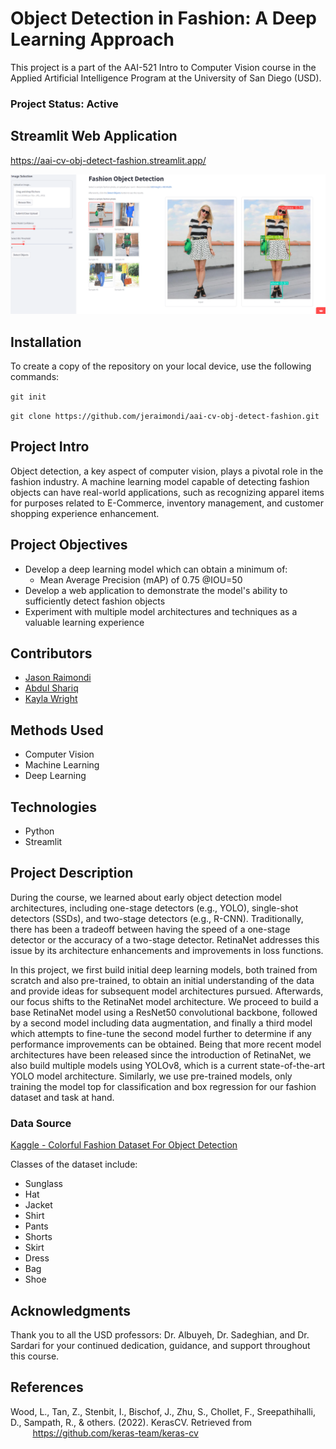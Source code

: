 # Object Detection in Fashion: A Deep Learning Approach

This project is a part of the AAI-521 Intro to Computer Vision course in the Applied Artificial Intelligence Program at 
the University of San Diego (USD).

### <b>Project Status: Active</b>

## Streamlit Web Application

https://aai-cv-obj-detect-fashion.streamlit.app/

<p align='center'>
<img src='data/streamlit_app_screenshot.png'>
</p>

## Installation

To create a copy of the repository on your local device, use the following commands:

`git init`

`git clone https://github.com/jeraimondi/aai-cv-obj-detect-fashion.git`

## Project Intro

Object detection, a key aspect of computer vision, plays a pivotal role in the fashion industry. A machine learning 
model capable of detecting fashion objects can have real-world applications, such as recognizing apparel items for 
purposes related to E-Commerce, inventory management, and customer shopping experience enhancement.

## Project Objectives

* Develop a deep learning model which can obtain a minimum of:
  * Mean Average Precision (mAP) of 0.75 @IOU=50
* Develop a web application to demonstrate the model's ability to sufficiently detect fashion objects
* Experiment with multiple model architectures and techniques as a valuable learning experience

## Contributors

* [Jason Raimondi](https://github.com/jeraimondi)
* [Abdul Shariq](https://github.com/ShariqtheOne)
* [Kayla Wright](https://github.com/kaylawright26)

## Methods Used

* Computer Vision
* Machine Learning
* Deep Learning

## Technologies

* Python
* Streamlit

## Project Description

During the course, we learned about early object detection model architectures, including one-stage detectors 
(e.g., YOLO), single-shot detectors (SSDs), and two-stage detectors (e.g., R-CNN). Traditionally, there has been a 
tradeoff between having the speed of a one-stage detector or the accuracy of a two-stage detector. RetinaNet addresses 
this issue by its architecture enhancements and improvements in loss functions.

In this project, we first build initial deep learning models, both trained from scratch and also pre-trained, to obtain 
an initial understanding of the data and provide ideas for subsequent model architectures pursued. Afterwards, our 
focus shifts to the RetinaNet model architecture. We proceed to build a base RetinaNet model using a ResNet50 
convolutional backbone, followed by a second model including data augmentation, and finally a third model which 
attempts to fine-tune the second model further to determine if any performance improvements can be obtained. Being that 
more recent model architectures have been released since the introduction of RetinaNet, we also build multiple models 
using YOLOv8, which is a current state-of-the-art YOLO model architecture. Similarly, we use pre-trained models, only 
training the model top for classification and box regression for our fashion dataset and task at hand.

### Data Source

[Kaggle - Colorful Fashion Dataset For Object Detection](https://www.kaggle.com/datasets/nguyngiabol/colorful-fashion-dataset-for-object-detection)

Classes of the dataset include:
* Sunglass
* Hat
* Jacket
* Shirt
* Pants
* Shorts
* Skirt
* Dress
* Bag
* Shoe

## Acknowledgments
Thank you to all the USD professors: Dr. Albuyeh, Dr. Sadeghian, and Dr. Sardari for your continued dedication, 
guidance, and support throughout this course.

## References

Wood, L., Tan, Z., Stenbit, I., Bischof, J., Zhu, S., Chollet, F., Sreepathihalli, D., Sampath, R., & others. (2022). 
KerasCV. Retrieved from 
&nbsp;&nbsp;&nbsp;&nbsp;&nbsp;&nbsp;&nbsp;&nbsp;&nbsp;https://github.com/keras-team/keras-cv
